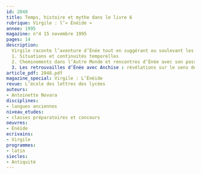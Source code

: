 ```yaml
---
id: 2048
title: Temps, histoire et mythe dans le livre 6
rubrique: Virgile : l’« Énéide »
annee: 1995
magazine: n°4 15 novembre 1995
pages: 14
description: 
  Virgile raconte l’aventure d’Énée tout en suggérant ou soulevant les questions connexes sur le sens des choses, et pour Virgile la quête du sens impose une rétrospective et une perspective à travers le temps…
  1. Situations et continuités temporelles
  2. Cheminements dans l’Autre Monde et rencontres d’Énée avec son passé
  3. Les retrouvailles d’Énée avec Anchise : révélations sur le sens de la vie et sur l’histoire de la future Rome
article_pdf: 2048.pdf
magazine_special: Virgile : L’Énéide
revue: L’école des lettres des lycées
auteurs:
- Antoinette Novara
disciplines:
- langues anciennes
niveau_etudes:
- classes préparatoires et concours
oeuvres:
- Énéide
ecrivains:
- Virgile
programmes:
- latin
siecles:
- Antiquité
---
```

